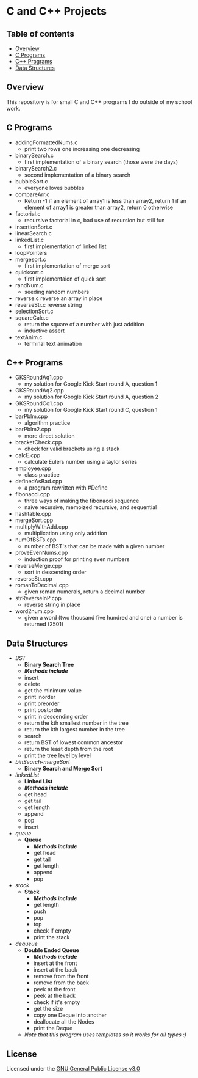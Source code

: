 # C and C++ Projects

## Table of contents
* [Overview](#overview)
* [C Programs](#c-programs)
* [C++ Programs](#c++-programs)
* [Data Structures](#data-structures)

## Overview
This repository is for small C and C++ programs I do outside of my school work.

## C Programs
- addingFormattedNums.c
    - print two rows one increasing one decreasing
- binarySearch.c
    - first implementation of a binary search (those were the days)
- binarySearch2.c
    - second implementation of a binary search
- bubbleSort.c
    - everyone loves bubbles
- compareArr.c
    - Return -1 if an element of array1 is less than array2, return 1 if an element of array1 is greater than array2, return 0 otherwise
- factorial.c
    - recursive factorial in c, bad use of recursion but still fun
- insertionSort.c
- linearSearch.c
- linkedList.c
    - first implementation of linked list
- loopPointers
- mergesort.c
    - first implementation of merge sort
- quicksort.c
    - first implementaion of quick sort
- randNum.c
    - seeding random numbers
- reverse.c
    reverse an array in place
- reverseStr.c
    reverse string
- selectionSort.c
- squareCalc.c
    - return the square of a number with just addition
    - inductive assert
- textAnim.c
    - terminal text animation

## C++ Programs
- GKSRoundAq1.cpp
    - my solution for Google Kick Start round A, question 1
- GKSRoundAq2.cpp
    - my solution for Google Kick Start round A, question 2
- GKSRoundCq1.cpp
    - my solution for Google Kick Start round C, question 1
- barPblm.cpp
    - algorithm practice
- barPblm2.cpp
    - more direct solution
- bracketCheck.cpp
    - check for valid brackets using a stack
- calcE.cpp
    - calculate Eulers number using a taylor series
- employee.cpp
    - class practice
- definedAsBad.cpp
  - a program rewritten with #Define
- fibonacci.cpp
    - three ways of making the fibonacci sequence
    - naive recursive, memoized recursive, and sequential
- hashtable.cpp
- mergeSort.cpp
- multiplyWithAdd.cpp
    - multiplication using only addition
- numOfBSTs.cpp
    - number of BST's that can be made with a given number
- proveEvenNums.cpp
    - induction proof for printing even numbers
- reverseMerge.cpp
    - sort in descending order
- reverseStr.cpp
- romanToDecimal.cpp
    - given roman numerals, return a decimal number
- strReverseInP.cpp
    - reverse string in place
- word2num.cpp
    - given a word (two thousand five hundred and one) a number is returned (2501)

## Data Structures

- *BST*
    - **Binary Search Tree**
	- ***Methods include***
	- insert
	- delete
	- get the minimum value
	- print inorder
	- print preorder
	- print postorder
	- print in descending order
	- return the kth smallest number in the tree
	- return the kth largest number in the tree
	- search
	- return BST of lowest common ancestor
	- return the least depth from the root
	- print the tree level by level
- *binSearch-mergeSort*
    - **Binary Search and Merge Sort**
- *linkedList*
    - **Linked List**
	- ***Methods include***
	- get head
	- get tail
	- get length
	- append
	- pop
	- insert
- *queue*
    - **Queue**
    	- ***Methods include***
    	- get head
    	- get tail
    	- get length
    	- append
    	- pop
- *stack*
    - **Stack**
    	- ***Methods include***
    	- get length
    	- push
    	- pop
    	- top
    	- check if empty
    	- print the stack
- *dequeue*
    - **Double Ended Queue**
    	- ***Methods include***
      - insert at the front
      - insert at the back
      - remove from the front
      - remove from the back
      - peek at the front
      - peek at the back
      - check if it's empty
      - get the size
      - copy one Deque into another
      - deallocate all the Nodes
      - print the Deque
    - *Note that this program uses templates so it works for all types :)*


## License
Licensed under the [GNU General Public License v3.0](LICENSE)
